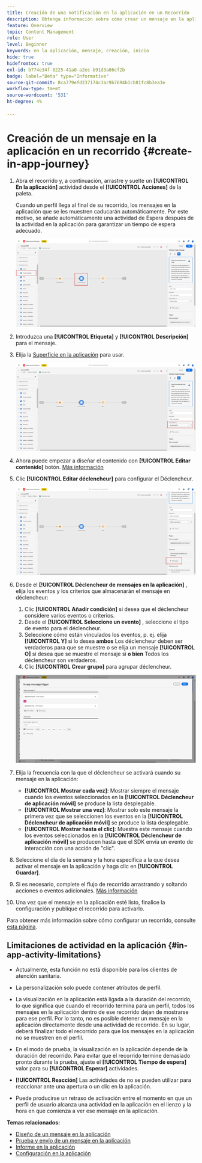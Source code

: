 ```yaml
---
title: Creación de una notificación en la aplicación en un Recorrido
description: Obtenga información sobre cómo crear un mensaje en la aplicación en Journey Optimizer
feature: Overview
topic: Content Management
role: User
level: Beginner
keywords: en la aplicación, mensaje, creación, inicio
hide: true
hidefromtoc: true
exl-id: b774e34f-8225-41a0-a2ec-b91d3a86cf2b
badge: label="Beta" type="Informative"
source-git-commit: 8ca779efd237174c3ac9b7694b1cb81fc8b3ea3e
workflow-type: tm+mt
source-wordcount: '531'
ht-degree: 4%

---
```


# Creación de un mensaje en la aplicación en un recorrido {#create-in-app-journey}

1. Abra el recorrido y, a continuación, arrastre y suelte un **[!UICONTROL En la aplicación]** actividad desde el **[!UICONTROL Acciones]** de la paleta.

   Cuando un perfil llega al final de su recorrido, los mensajes en la aplicación que se les muestren caducarán automáticamente. Por este motivo, se añade automáticamente una actividad de Espera después de la actividad en la aplicación para garantizar un tiempo de espera adecuado.

   ![](assets/in_app_journey_1.png)

1. Introduzca una **[!UICONTROL Etiqueta]** y **[!UICONTROL Descripción]** para el mensaje.

1. Elija la [Superficie en la aplicación](inapp-configuration.md) para usar.

   ![](assets/in_app_journey_2.png)

1. Ahora puede empezar a diseñar el contenido con **[!UICONTROL Editar contenido]** botón. [Más información](design-in-app.md)

1. Clic **[!UICONTROL Editar déclencheur]** para configurar el Déclencheur.

   ![](assets/in_app_journey_4.png)

1. Desde el **[!UICONTROL Déclencheur de mensajes en la aplicación]** , elija los eventos y los criterios que almacenarán el mensaje en déclencheur:

   1. Clic **[!UICONTROL Añadir condición]** si desea que el déclencheur considere varios eventos o criterios.
   1. Desde el **[!UICONTROL Seleccione un evento]** , seleccione el tipo de evento para el déclencheur.
   1. Seleccione cómo están vinculados los eventos, p. ej. elija **[!UICONTROL Y]** si lo desea **ambos** Los déclencheur deben ser verdaderos para que se muestre o se elija un mensaje **[!UICONTROL O]** si desea que se muestre el mensaje si **o bien** Todos los déclencheur son verdaderos.
   1. Clic **[!UICONTROL Crear grupo]** para agrupar déclencheur.

   ![](assets/in_app_journey_3.png)

1. Elija la frecuencia con la que el déclencheur se activará cuando su mensaje en la aplicación:

   * **[!UICONTROL Mostrar cada vez]**: Mostrar siempre el mensaje cuando los eventos seleccionados en la **[!UICONTROL Déclencheur de aplicación móvil]** se produce la lista desplegable.
   * **[!UICONTROL Mostrar una vez]**: Mostrar solo este mensaje la primera vez que se seleccionen los eventos en la **[!UICONTROL Déclencheur de aplicación móvil]** se produce la lista desplegable.
   * **[!UICONTROL Mostrar hasta el clic]**: Muestra este mensaje cuando los eventos seleccionados en la **[!UICONTROL Déclencheur de aplicación móvil]** se producen hasta que el SDK envía un evento de interacción con una acción de &quot;clic&quot;.

1. Seleccione el día de la semana y la hora específica a la que desea activar el mensaje en la aplicación y haga clic en **[!UICONTROL Guardar]**.

1. Si es necesario, complete el flujo de recorrido arrastrando y soltando acciones o eventos adicionales. [Más información](../building-journeys/about-journey-activities.md)

1. Una vez que el mensaje en la aplicación esté listo, finalice la configuración y publique el recorrido para activarlo.

Para obtener más información sobre cómo configurar un recorrido, consulte [esta página](../building-journeys/journey-gs.md).

## Limitaciones de actividad en la aplicación {#in-app-activity-limitations}

* Actualmente, esta función no está disponible para los clientes de atención sanitaria.

* La personalización solo puede contener atributos de perfil.

* La visualización en la aplicación está ligada a la duración del recorrido, lo que significa que cuando el recorrido termina para un perfil, todos los mensajes en la aplicación dentro de ese recorrido dejan de mostrarse para ese perfil.  Por lo tanto, no es posible detener un mensaje en la aplicación directamente desde una actividad de recorrido. En su lugar, deberá finalizar todo el recorrido para que los mensajes en la aplicación no se muestren en el perfil.

* En el modo de prueba, la visualización en la aplicación depende de la duración del recorrido. Para evitar que el recorrido termine demasiado pronto durante la prueba, ajuste el **[!UICONTROL Tiempo de espera]** valor para su **[!UICONTROL Esperar]** actividades.

* **[!UICONTROL Reacción]** Las actividades de no se pueden utilizar para reaccionar ante una apertura o un clic en la aplicación.

* Puede producirse un retraso de activación entre el momento en que un perfil de usuario alcanza una actividad en la aplicación en el lienzo y la hora en que comienza a ver ese mensaje en la aplicación.

**Temas relacionados:**

* [Diseño de un mensaje en la aplicación](design-in-app.md)
* [Prueba y envío de un mensaje en la aplicación](send-in-app.md)
* [Informe en la aplicación](../reports/campaign-global-report.md#inapp-report)
* [Configuración en la aplicación](inapp-configuration.md)

